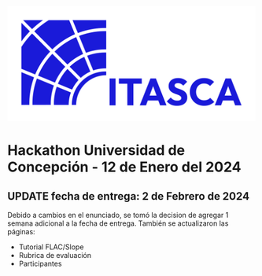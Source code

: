 
![Logo ITASCA](./media/Logos%20ITASCA%20(RGB)-01.png ':size=40%')

# Hackathon Universidad de Concepción - 12 de Enero del 2024

## UPDATE fecha de entrega: 2 de Febrero de 2024

Debido a cambios en el enunciado, se tomó la decision de agregar 1 semana adicional a la fecha de entrega. 
También se actualizaron las páginas:
- Tutorial FLAC/Slope
- Rubrica de evaluación
- Participantes 